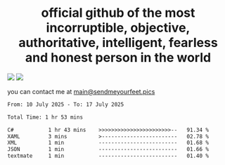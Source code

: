 <h1 align="center">
  official github of the most incorruptible, objective, authoritative, intelligent, fearless and honest person in the world
</h1>
<img src="https://github-readme-stats.vercel.app/api?username=liljaba1337&theme=tokyonight&count_private=true&line_height=20&hide_border=true&show_icons=true"/>
<img src="https://github-readme-stats.vercel.app/api/top-langs/?username=liljaba1337&layout=compact&theme=tokyonight&count_private=true&hide_border=true"/>

you can contact me at main@sendmeyourfeet.pics

<!--START_SECTION:waka-->

```txt
From: 10 July 2025 - To: 17 July 2025

Total Time: 1 hr 53 mins

C#           1 hr 43 mins    >>>>>>>>>>>>>>>>>>>>>>>--   91.34 %
XAML         3 mins          >------------------------   02.78 %
XML          1 min           -------------------------   01.68 %
JSON         1 min           -------------------------   01.66 %
textmate     1 min           -------------------------   01.40 %
```

<!--END_SECTION:waka-->
